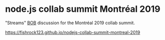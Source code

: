 # node.js collab summit Montréal 2019

"Streams" [BOB](https://github.com/Fishrock123/bob) discussion for the Montréal 2019 collab summit.

https://fishrock123.github.io/nodejs-collab-summit-montreal-2019
